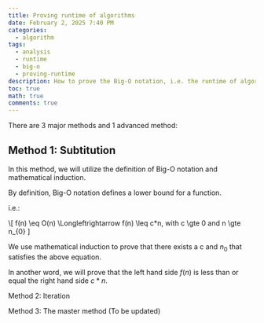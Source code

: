 ```yaml
---
title: Proving runtime of algorithms
date: February 2, 2025 7:40 PM
categories:
  - algorithm
tags:
  - analysis
  - runtime
  - big-o
  - proving-runtime
description: How to prove the Big-O notation, i.e. the runtime of algorithms
toc: true
math: true
comments: true
---
```

There are 3 major methods and 1 advanced method:

## Method 1: Subtitution

In this method, we will utilize the definition of Big-O notation and mathematical induction.

By definition, Big-O notation defines a lower bound for a function.

i.e.: 

\\[ f(n) \eq O(n) \Longleftrightarrow f(n) \leq c*n, with c \gte 0 and n \gte n_{0} \]

We use mathematical induction to prove that there exists a c and $n_{0}$ that satisfies the above equation.

In another word, we will prove that the left hand side $f(n)$ is less than or equal the right hand side $c*n$.

Method 2: Iteration

Method 3: The master method (To be updated)
